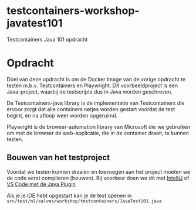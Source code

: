 # testcontainers-workshop-javatest101
Testcontainers Java 101 opdracht

# Opdracht

Doel van deze opdracht is om de Docker Image van de vorige opdracht te testen m.b.v. Testcontainers en Playwright.
Dit voorbeeldproject is een Java-project, waarbij de testscripts dus in Java worden geschreven.

De Testcontainers-java library is de implementatie van Testcontainers die ervoor zorgt dat alle containers netjes
worden gestart voordat de test begint, en na afloop weer worden opgeruimd.

Playwright is de browser-automation library van Microsoft die we gebruiken om met de browser de web-applicatie, die in de container draait, te kunnen testen.

## Bouwen van het testproject
Voordat we testen kunnen draaien en toevoegen aan het project moeten we de code eerst compileren (bouwen).
Bij voorkeur doen we dit met [IntelliJ](https://www.jetbrains.com/idea/download/) of [VS Code met de Java Plugin](https://code.visualstudio.com/docs/languages/java#_install-visual-studio-code-for-java)

Als je je IDE hebt opgestart kan je de test openen in 
``src/test/nl/salves/workshop/testcontainers/JavaTest101.java``
